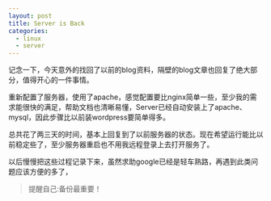 ```yaml
---
layout: post
title: Server is Back
categories:
  - linux
  - server
---
```


记念一下，今天意外的找回了以前的blog资料，隔壁的blog文章也回复了绝大部分，值得开心的一件事情。

重新配置了服务器，使用了apache，感觉配置要比nginx简单一些，至少我的需求能很快的满足，帮助文档也清晰易懂，Server已经自动安装上了apache、mysql，因此步骤比以前装wordpress要简单得多。

总共花了两三天的时间，基本上回复到了以前服务器的状态。现在希望运行能比以前稳定些了，至少服务器重启也不用我远程登录上去打开服务了。

以后慢慢把这些过程记录下来，虽然求助google已经是轻车熟路，再遇到此类问题应该方便的多了，

> 提醒自己:备份最重要！
